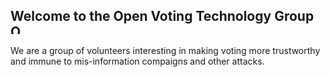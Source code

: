 ## Welcome to the Open Voting Technology Group <img width="16" alt="OVTG 32x32" src="https://github.com/OpenVotingTechnologyGroup/.github/assets/949549/f5c6b50a-38ba-45fc-a53e-d92b9c96b31f">



We are a group of volunteers interesting in making voting more trustworthy and immune to mis-information compaigns and other attacks.
